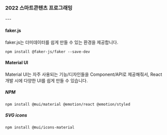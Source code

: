 <h3>2022 스마트콘텐츠 프로그래밍</h3>
---

#### faker.js
faker.js는 더미데이터를 쉽게 만들 수 있는 환경을 제공합니다.
```
npm install @faker-js/faker --save-dev
```

#### Material UI
Material UI는 자주 사용되는 기능/디자인들을 Component/API로 제공해줘서, React 개발 시에 다양한 UI를 쉽게 만들 수 있습니다.
##### NPM
```
npm install @mui/material @emotion/react @emotion/styled
```

##### SVG icons
```
npm install @mui/icons-material
```